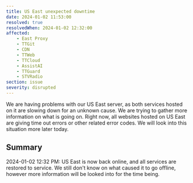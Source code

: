 ```yaml
---
title: US East unexpected downtime
date: 2024-01-02 11:53:00
resolved: true
resolvedWhen: 2024-01-02 12:32:00
affected:
    - East Proxy
    - TTGit
    - CDN
    - TTWeb
    - TTCloud
    - AssistAI
    - TTGuard
    - STVRadio
section: issue
severity: disrupted
---
```


We are having problems with our US East server, as both services hosted on it are slowing down for an unknown cause. We are trying to gather more information on what is going on. Right now, all websites hosted on US East are giving time out errors or other related error codes. We will look into this situation more later today.

## Summary
2024-01-02 12:32 PM: US East is now back online, and all services are restored to service. We still don't know on what caused it to go offline, however more information will be looked into for the time being.